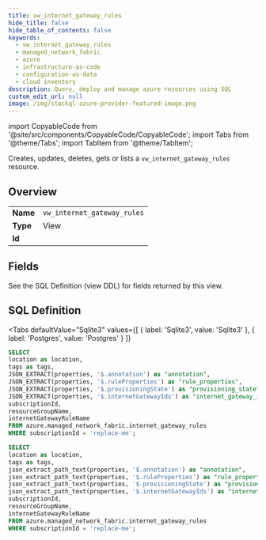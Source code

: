```yaml
--- 
title: vw_internet_gateway_rules
hide_title: false
hide_table_of_contents: false
keywords:
  - vw_internet_gateway_rules
  - managed_network_fabric
  - azure
  - infrastructure-as-code
  - configuration-as-data
  - cloud inventory
description: Query, deploy and manage azure resources using SQL
custom_edit_url: null
image: /img/stackql-azure-provider-featured-image.png
---
```


import CopyableCode from '@site/src/components/CopyableCode/CopyableCode';
import Tabs from '@theme/Tabs';
import TabItem from '@theme/TabItem';

Creates, updates, deletes, gets or lists a <code>vw_internet_gateway_rules</code> resource.

## Overview
<table><tbody>
<tr><td><b>Name</b></td><td><code>vw_internet_gateway_rules</code></td></tr>
<tr><td><b>Type</b></td><td>View</td></tr>
<tr><td><b>Id</b></td><td><CopyableCode code="azure.managed_network_fabric.vw_internet_gateway_rules" /></td></tr>
</tbody></table>

## Fields

See the SQL Definition (view DDL) for fields returned by this view.

## SQL Definition

<Tabs
defaultValue="Sqlite3"
values={[
{ label: 'Sqlite3', value: 'Sqlite3' },
{ label: 'Postgres', value: 'Postgres' }
]}
>
<TabItem value="Sqlite3">

```sql
SELECT
location as location,
tags as tags,
JSON_EXTRACT(properties, '$.annotation') as "annotation",
JSON_EXTRACT(properties, '$.ruleProperties') as "rule_properties",
JSON_EXTRACT(properties, '$.provisioningState') as "provisioning_state",
JSON_EXTRACT(properties, '$.internetGatewayIds') as "internet_gateway_ids",
subscriptionId,
resourceGroupName,
internetGatewayRuleName
FROM azure.managed_network_fabric.internet_gateway_rules
WHERE subscriptionId = 'replace-me';
```

</TabItem>
<TabItem value="Postgres">

```sql
SELECT
location as location,
tags as tags,
json_extract_path_text(properties, '$.annotation') as "annotation",
json_extract_path_text(properties, '$.ruleProperties') as "rule_properties",
json_extract_path_text(properties, '$.provisioningState') as "provisioning_state",
json_extract_path_text(properties, '$.internetGatewayIds') as "internet_gateway_ids",
subscriptionId,
resourceGroupName,
internetGatewayRuleName
FROM azure.managed_network_fabric.internet_gateway_rules
WHERE subscriptionId = 'replace-me';
```

</TabItem>
</Tabs>
